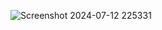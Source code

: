 ![Screenshot 2024-07-12 225331](https://github.com/user-attachments/assets/c0fd45da-b643-432f-b764-20e2575a872f)
